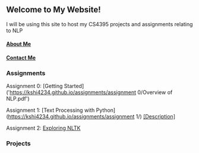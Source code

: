 ## Welcome to My Website!
I will be using this site to host my CS4395 projects and assignments relating to NLP

#### [About Me](https://kshi4234.github.io/CS4395-HLT/about)
#### [Contact Me](https://kshi4234.github.io/CS4395-HLT/contact)


### Assignments

Assignment 0: [Getting Started]('https://kshi4234.github.io/assignments/assignment 0/Overview of NLP.pdf')

Assignment 1: [Text Processing with Python](https://kshi4234.github.io/assignments/assignment 1/) [[Description]](https://kshi4234.github.io/CS4395-HLT/descriptions)

Assignment 2: [Exploring NLTK]()

### Projects
